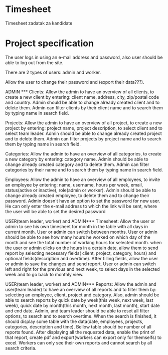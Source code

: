 # Timesheet

Timesheet zadatak za kandidate

# Project specification

The user logs in using an e-mail address and password, also user should be able to log out from the site.

There are 2 types of users: admin and worker.

Allow the user to change their password and (export their data???).

ADMIN ***
Clients:
Allow the admin to have an overview of all clients, to create a new client by entering: client name, address, city,
zip/postal code and country. Admin should be able to change already
created client and to delete them. Admin can filter clients by their client name and to search them by typing name in
search field.

Projects:
Allow the admin to have an overview of all project, to create a new project by entering: project name, project
description, to select client and to select team leader. Admin should be
able to change already created project and to delete them. Admin can filter projects by project name and to search them
by typing name in search field.

Categories:
Allow the admin to have an overview of all categories, to create a new category by entering: category name. Admin should
be able to change already created category and to delete them.
Admin can filter categories by their name and to search them by typing name in search field.

Employees:
Allow the admin to have an overview of all employees, to invite an employee by entering: name, username, hours per week,
email, status(active or inactive), role(admin or worker).
Admin should be able to change already created employee, to delete them and to change their password.
Admin doesn't have an option to set the password for new user. He can only enter the e-mail address to which the link
will be sent, where the user will be able
to set the desired password

USER(team leader, worker) and ADMIN***
Timesheet:
Allow the user or admin to see his own timesheet for month in the table with all days in current month. User or admin
can switch between months.
User or admin should be able to see how many hours he worked on which day of the month and see the total number of
working hours for selected month.
when the user or admin clicks on the hours in a certain date, allow them to send report by selecting necessary fields(
client, project, category, hours) and optional
fields(description and overtime). After filling fields, allow the user or admin to save the changes and send report.
User or admin can switch left and right for the previous and next week, to select days in the selected week and to go
back to monthly view.

USER(team leader, worker) and ADMIN***
Reports:
Allow the admin and user(team leader) to have an overview of all reports and to filter them by: selecting an employee,
client, project and category. Also, admin should be able to search reports by
quick date by week(this week, next week, last week), quick date by month(this month, next month, last month), start date
and end date.
Admin, and team leader should be able to reset all filter options, to search and to search overtime.
When the search is finished, it should display some table with the data(date, employees, projects, categories,
description and time). Bellow table should be number of all reports found.
After displaying all the requested data, enable the print of that report, create pdf and export(workers can export only
for themselfs) to excel.
Workers can only see their own reports and cannot search by all search criteria.







